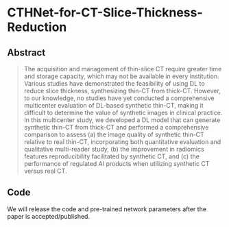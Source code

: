 # CTHNet-for-CT-Slice-Thickness-Reduction

## Abstract
> The acquisition and management of thin-slice CT require greater time and storage capacity, which may not be available in every institution. Various studies have demonstrated the feasibility of using DL to reduce slice thickness, synthesizing thin-CT from thick-CT. However, to our knowledge, no studies have yet conducted a comprehensive multicenter evaluation of DL-based synthetic thin-CT, making it difficult to determine the value of synthetic images in clinical practice. In this multicenter study, we developed a DL model that can generate synthetic thin-CT from thick-CT and performed a comprehensive comparison to assess (a) the image quality of synthetic thin-CT relative to real thin-CT, incorporating both quantitative evaluation and qualitative multi-reader study, (b) the improvement in radiomics features reproducibility facilitated by synthetic CT, and (c) the performance of regulated AI products when utilizing synthetic CT versus real CT.

## Code
We will release the code and pre-trained network parameters after the paper is accepted/published.
